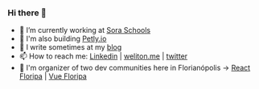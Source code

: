 ### Hi there 👋

<!--
**welitonderesende/welitonderesende** is a ✨ _special_ ✨ repository because its `README.md` (this file) appears on your GitHub profile.
-->

- 🔭 I’m currently working at [Sora Schools](https://soraschools.com/)
- 🐶 I'm also building [Petly.io](https://petly.io/)
- 💬 I write sometimes at my [blog](https://weliton.me/)
- 📫 How to reach me: [Linkedin](https://www.linkedin.com/in/welitonderesende/) | [weliton.me](https://weliton.me) | [twitter](https://twitter.com/itsweliton)
- 💫 I'm organizer of two dev communities here in Florianópolis -> [React Floripa](https://www.meetup.com/ReactJS-Floripa/) | [Vue Floripa](https://www.meetup.com/vuefloripa/)
